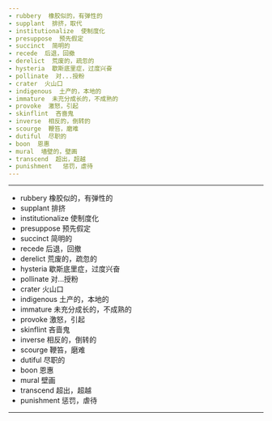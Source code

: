 ```yaml
---
- rubbery  橡胶似的，有弹性的
- supplant  排挤，取代
- institutionalize  使制度化
- presuppose  预先假定
- succinct  简明的
- recede  后退，回撤
- derelict  荒废的，疏忽的
- hysteria  歇斯底里症，过度兴奋
- pollinate  对...授粉
- crater  火山口
- indigenous  土产的，本地的
- immature  未充分成长的，不成熟的
- provoke  激怒，引起
- skinflint  吝啬鬼
- inverse  相反的，倒转的
- scourge  鞭笞，磨难
- dutiful  尽职的
- boon  恩惠
- mural  墙壁的，壁画
- transcend  超出，超越
- punishment   惩罚，虐待
---
```


---
- rubbery  橡胶似的，有弹性的
- supplant  排挤
- institutionalize  使制度化
- presuppose  预先假定
- succinct  简明的
- recede  后退，回撤
- derelict  荒废的，疏忽的
- hysteria  歇斯底里症，过度兴奋
- pollinate  对...授粉
- crater  火山口
- indigenous  土产的，本地的
- immature  未充分成长的，不成熟的
- provoke  激怒，引起
- skinflint  吝啬鬼
- inverse  相反的，倒转的
- scourge  鞭笞，磨难
- dutiful  尽职的
- boon  恩惠
- mural  壁画
- transcend  超出，超越
- punishment  惩罚，虐待
---